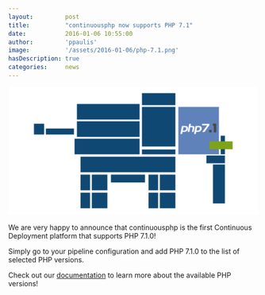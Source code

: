 ```yaml
---
layout:         post
title:          "continuousphp now supports PHP 7.1"
date:           2016-01-06 10:55:00
author:         'ppaulis'
image:          '/assets/2016-01-06/php-7.1.png'
hasDescription: true
categories:     news
---
```


![PHP 7.1.0-dev](/assets/2016-01-06/php-7.1.png)

We are very happy to announce that continuousphp is the first Continuous Deployment platform that supports PHP 7.1.0!

<!--more-->

Simply go to your pipeline configuration and add PHP 7.1.0 to the list of selected PHP versions.

Check out our [documentation](/documentation/php/) to learn more about the available PHP versions!
